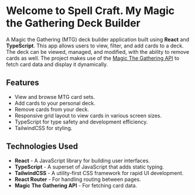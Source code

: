 # Welcome to Spell Craft. My Magic the Gathering Deck Builder

A Magic the Gathering (MTG) deck builder application built using **React** and **TypeScript**. This app allows users to view, filter, and add cards to a deck. The deck can be viewed, managed, and modified, with the ability to remove cards as well. The project makes use of the [Magic The Gathering API](https://magicthegathering.io/) to fetch card data and display it dynamically.

## Features

- View and browse MTG card sets.
- Add cards to your personal deck.
- Remove cards from your deck.
- Responsive grid layout to view cards in various screen sizes.
- TypeScript for type safety and development efficiency.
- TailwindCSS for styling.

## Technologies Used

- **React** - A JavaScript library for building user interfaces.
- **TypeScript** - A superset of JavaScript that adds static typing.
- **TailwindCSS** - A utility-first CSS framework for rapid UI development.
- **React Router** - For handling routing between pages.
- **Magic The Gathering API** - For fetching card data.
